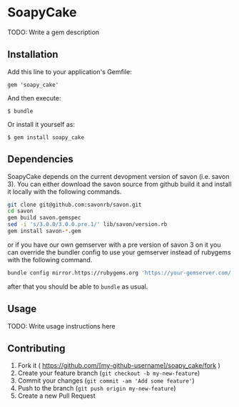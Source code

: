 # SoapyCake

TODO: Write a gem description

## Installation

Add this line to your application's Gemfile:

    gem 'soapy_cake'

And then execute:

    $ bundle

Or install it yourself as:

    $ gem install soapy_cake

## Dependencies

SoapyCake depends on the current devopment version of savon (i.e. savon 3). You
can either download the savon source from github build it and install it
locally with the following commands.

```sh
git clone git@github.com:savonrb/savon.git
cd savon
gem build savon.gemspec
sed -i 's/3.0.0/3.0.0.pre.1/' lib/savon/version.rb
gem install savon-*.gem
```

or if you have our own gemserver with a pre version of savon 3 on it you
can override the bundler config to use your gemserver instead of
rubygems with the following command.

```sh
bundle config mirror.https://rubygems.org 'https://your-gemserver.com/'
```

after that you should be able to `bundle` as usual.

## Usage

TODO: Write usage instructions here

## Contributing

1. Fork it ( https://github.com/[my-github-username]/soapy_cake/fork )
2. Create your feature branch (`git checkout -b my-new-feature`)
3. Commit your changes (`git commit -am 'Add some feature'`)
4. Push to the branch (`git push origin my-new-feature`)
5. Create a new Pull Request
